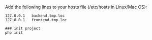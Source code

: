 Add the following lines to your hosts file (/etc/hosts in Linux/Mac OS):
```
127.0.0.1   backend.tmp.loc
127.0.0.1   frontend.tmp.loc

### init project
php init